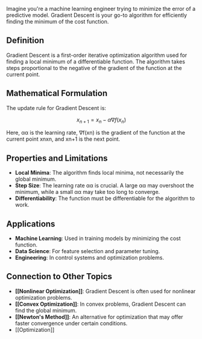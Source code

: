 Imagine you're a machine learning engineer trying to minimize the error of a predictive model. Gradient Descent is your go-to algorithm for efficiently finding the minimum of the cost function.

## Definition

Gradient Descent is a first-order iterative optimization algorithm used for finding a local minimum of a differentiable function. The algorithm takes steps proportional to the negative of the gradient of the function at the current point.

## Mathematical Formulation

The update rule for Gradient Descent is:

$$x_{n + 1} = x_n - \alpha \nabla f(x_n)$$

Here, αα is the learning rate, ∇f(xn) is the gradient of the function at the current point xnxn​, and xn+1 is the next point.

## Properties and Limitations

- **Local Minima**: The algorithm finds local minima, not necessarily the global minimum.
- **Step Size**: The learning rate αα is crucial. A large αα may overshoot the minimum, while a small αα may take too long to converge.
- **Differentiability**: The function must be differentiable for the algorithm to work.

## Applications

- **Machine Learning**: Used in training models by minimizing the cost function.
- **Data Science**: For feature selection and parameter tuning.
- **Engineering**: In control systems and optimization problems.

## Connection to Other Topics

- **[[Nonlinear Optimization]]**: Gradient Descent is often used for nonlinear optimization problems.
- **[[Convex Optimization]]**: In convex problems, Gradient Descent can find the global minimum.
- **[[Newton's Method]]**: An alternative for optimization that may offer faster convergence under certain conditions.
- [[Optimization]]